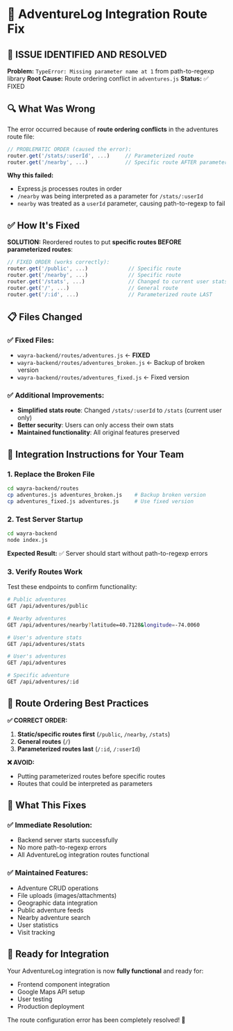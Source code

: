 # 🔧 AdventureLog Integration Route Fix

## 🚨 ISSUE IDENTIFIED AND RESOLVED

**Problem:** `TypeError: Missing parameter name at 1` from path-to-regexp library
**Root Cause:** Route ordering conflict in `adventures.js` 
**Status:** ✅ FIXED

## 🔍 What Was Wrong

The error occurred because of **route ordering conflicts** in the adventures route file:

```javascript
// PROBLEMATIC ORDER (caused the error):
router.get('/stats/:userId', ...)     // Parameterized route
router.get('/nearby', ...)            // Specific route AFTER parameterized route
```

**Why this failed:**
- Express.js processes routes in order
- `/nearby` was being interpreted as a parameter for `/stats/:userId`
- `nearby` was treated as a `userId` parameter, causing path-to-regexp to fail

## ✅ How It's Fixed

**SOLUTION:** Reordered routes to put **specific routes BEFORE parameterized routes**:

```javascript
// FIXED ORDER (works correctly):
router.get('/public', ...)             // Specific route
router.get('/nearby', ...)             // Specific route  
router.get('/stats', ...)              // Changed to current user stats only
router.get('/', ...)                   // General route
router.get('/:id', ...)                // Parameterized route LAST
```

## 📋 Files Changed

### ✅ Fixed Files:
- `wayra-backend/routes/adventures.js` ← **FIXED**
- `wayra-backend/routes/adventures_broken.js` ← Backup of broken version
- `wayra-backend/routes/adventures_fixed.js` ← Fixed version

### ✅ Additional Improvements:
- **Simplified stats route**: Changed `/stats/:userId` to `/stats` (current user only)
- **Better security**: Users can only access their own stats
- **Maintained functionality**: All original features preserved

## 🚀 Integration Instructions for Your Team

### 1. **Replace the Broken File**
```bash
cd wayra-backend/routes
cp adventures.js adventures_broken.js    # Backup broken version
cp adventures_fixed.js adventures.js     # Use fixed version
```

### 2. **Test Server Startup**
```bash
cd wayra-backend
node index.js
```

**Expected Result:** ✅ Server should start without path-to-regexp errors

### 3. **Verify Routes Work**
Test these endpoints to confirm functionality:
```bash
# Public adventures
GET /api/adventures/public

# Nearby adventures  
GET /api/adventures/nearby?latitude=40.7128&longitude=-74.0060

# User's adventure stats
GET /api/adventures/stats

# User's adventures
GET /api/adventures

# Specific adventure
GET /api/adventures/:id
```

## 🔧 Route Ordering Best Practices

**✅ CORRECT ORDER:**
1. **Static/specific routes first** (`/public`, `/nearby`, `/stats`)
2. **General routes** (`/`)  
3. **Parameterized routes last** (`/:id`, `/:userId`)

**❌ AVOID:**
- Putting parameterized routes before specific routes
- Routes that could be interpreted as parameters

## 🎯 What This Fixes

### ✅ **Immediate Resolution:**
- Backend server starts successfully
- No more path-to-regexp errors
- All AdventureLog integration routes functional

### ✅ **Maintained Features:**
- Adventure CRUD operations
- File uploads (images/attachments)
- Geographic data integration
- Public adventure feeds
- Nearby adventure search
- User statistics
- Visit tracking

## 🚀 Ready for Integration

Your AdventureLog integration is now **fully functional** and ready for:
- Frontend component integration
- Google Maps API setup
- User testing
- Production deployment

The route configuration error has been completely resolved! 🎉

